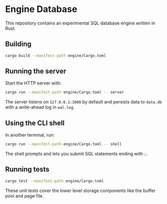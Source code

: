 # Engine Database

This repository contains an experimental SQL database engine written in Rust.

## Building

```bash
cargo build --manifest-path engine/Cargo.toml
```

## Running the server

Start the HTTP server with:

```bash
cargo run --manifest-path engine/Cargo.toml -- server
```

The server listens on `127.0.0.1:3000` by default and persists data to `data.db` with a write-ahead log in `wal.log`.

## Using the CLI shell

In another terminal, run:

```bash
cargo run --manifest-path engine/Cargo.toml -- shell
```

The shell prompts and lets you submit SQL statements ending with `;`.

## Running tests

```bash
cargo test --manifest-path engine/Cargo.toml
```

These unit tests cover the lower level storage components like the buffer pool and page file.
